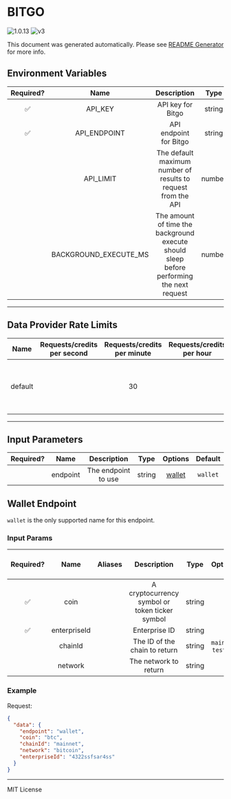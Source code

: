 # BITGO

![1.0.13](https://img.shields.io/github/package-json/v/smartcontractkit/external-adapters-js?filename=packages/sources/bitgo/package.json) ![v3](https://img.shields.io/badge/framework%20version-v3-blueviolet)

This document was generated automatically. Please see [README Generator](../../scripts#readme-generator) for more info.

## Environment Variables

| Required? |         Name          |                                        Description                                        |  Type  | Options | Default |
| :-------: | :-------------------: | :---------------------------------------------------------------------------------------: | :----: | :-----: | :-----: |
|    ✅     |        API_KEY        |                                     API key for Bitgo                                     | string |         |         |
|    ✅     |     API_ENDPOINT      |                                  API endpoint for Bitgo                                   | string |         |         |
|           |       API_LIMIT       |               The default maximum number of results to request from the API               | number |         |  `100`  |
|           | BACKGROUND_EXECUTE_MS | The amount of time the background execute should sleep before performing the next request | number |         | `10000` |

---

## Data Provider Rate Limits

|  Name   | Requests/credits per second | Requests/credits per minute | Requests/credits per hour |                  Note                  |
| :-----: | :-------------------------: | :-------------------------: | :-----------------------: | :------------------------------------: |
| default |                             |             30              |                           | Docs: 360 requests per minute per auth |

---

## Input Parameters

| Required? |   Name   |     Description     |  Type  |          Options           | Default  |
| :-------: | :------: | :-----------------: | :----: | :------------------------: | :------: |
|           | endpoint | The endpoint to use | string | [wallet](#wallet-endpoint) | `wallet` |

## Wallet Endpoint

`wallet` is the only supported name for this endpoint.

### Input Params

| Required? |     Name     | Aliases |                  Description                   |  Type  |       Options        |  Default  | Depends On | Not Valid With |
| :-------: | :----------: | :-----: | :--------------------------------------------: | :----: | :------------------: | :-------: | :--------: | :------------: |
|    ✅     |     coin     |         | A cryptocurrency symbol or token ticker symbol | string |                      |           |            |                |
|    ✅     | enterpriseId |         |                 Enterprise ID                  | string |                      |           |            |                |
|           |   chainId    |         |         The ID of the chain to return          | string | `mainnet`, `testnet` | `mainnet` |            |                |
|           |   network    |         |             The network to return              | string |                      | `bitcoin` |            |                |

### Example

Request:

```json
{
  "data": {
    "endpoint": "wallet",
    "coin": "btc",
    "chainId": "mainnet",
    "network": "bitcoin",
    "enterpriseId": "4322ssfsar4ss"
  }
}
```

---

MIT License
